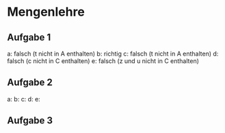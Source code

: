 # Mengenlehre

## Aufgabe 1
a: falsch (t nicht in A enthalten)
b: richtig
c: falsch (t nicht in A enthalten)
d: falsch (c nicht in C enthalten)
e: falsch (z und u nicht in C enthalten)

## Aufgabe 2
a:
b:
c:
d:
e:

## Aufgabe 3

